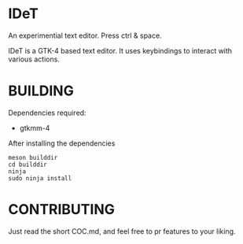 # IDeT

An experimential text editor. Press ctrl & space.

IDeT is a GTK-4 based text editor. It uses keybindings to interact with various actions. 

# BUILDING

Dependencies required:

* gtkmm-4

After installing the dependencies

```
meson builddir
cd builddir
ninja 
sudo ninja install
```

# CONTRIBUTING 

Just read the short COC.md, and feel free to pr features to your liking.

